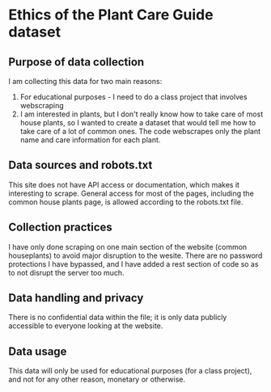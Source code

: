 # Ethics of the Plant Care Guide dataset
## Purpose of data collection
I am collecting this data for two main reasons:
1. For educational purposes - I need to do a class project that involves webscraping
2. I am interested in plants, but I don't really know how to take care of most house plants, so I wanted to
   create a dataset that would tell me how to take care of a lot of common ones. The code webscrapes only the plant
   name and care information for each plant. 

## Data sources and robots.txt
This site does not have API access or documentation, which makes it interesting to scrape. General access for 
most of the pages, including the common house plants page, is allowed according to the robots.txt file.

## Collection practices
I have only done scraping on one main section of the website (common houseplants) to avoid major disruption to the wesite. 
There are no password protections I have bypassed, and I have added a rest section of code so as to not 
disrupt the server too much.

## Data handling and privacy
There is no confidential data within the file; it is only data publicly accessible to everyone looking at the website.

## Data usage
This data will only be used for educational purposes (for a class project), and not for any other reason, monetary or otherwise.
